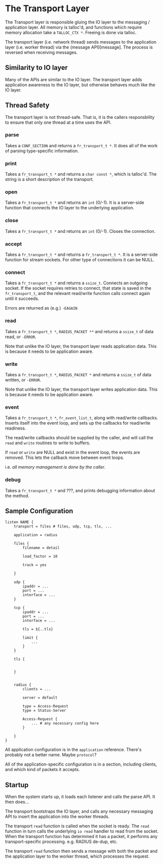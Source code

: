 # The Transport Layer

The Transport layer is responsible gluing the IO layer to the
messaging / application layer.  All memory is talloc'd, and functions
which require memory allocation take a `TALLOC_CTX *`.  Freeing is
done via talloc.

The transport layer (i.e. network thread) sends messages to the
application layer (i.e. worker thread) via the (message API)[message].
The process is reversed when receiving messages.

## Similarity to IO layer

Many of the APIs are similar to the IO layer.  The transport layer
adds application awareness to the IO layer, but otherwise behaves much
like the IO layer.

## Thread Safety

The transport layer is not thread-safe.  That is, it is the callers
responsbility to ensure that only one thread at a time uses the API.

### parse

Takes a `CONF_SECTION` and returns a `fr_transport_t *`.  It does all
of the work of parsing type-specific information.

### print

Takes a `fr_transport_t *` and returns a `char const *`, which is
talloc'd.  The string is a short description of the transport.

### open

Takes a `fr_transport_t *` and returns an `int` (0/-1).  It is a
server-side function that connects the IO layer to the underlying
application.

### close

Takes a `fr_transport_t *` and returns an `int` (0/-1).  Closes the
connection.

### accept

Takes a `fr_transport_t *` and returns a `fr_transport_t *`.  It is a
server-side function for stream sockets.  For other type of
connections it can be NULL.

### connect

Takes a `fr_transport_t *` and returns a `ssize_t`. Connects an
outgoing socket.  If the socket requires retries to connect, that
state is saved in the `fr_transport_t`, and the relevant read/write
function calls connect again until it succeeds.

Errors are returned as (e.g.) `-EAGAIN`

### read

Takes a `fr_transport_t *`, `RADIUS_PACKET **`
and returns a `ssize_t` of data read, or `-ERROR`.

Note that unlike the IO layer, the transport layer reads application
data.  This is because it needs to be application aware.

### write

Takes a `fr_transport_t *`, `RADIUS_PACKET *`
and returns a `ssize_t` of data written, or `-ERROR`.

Note that unlike the IO layer, the transport layer writes application
data.  This is because it needs to be application aware.

### event

Takes a `fr_transport_t *`, `fr_event_list_t`, along with read/write
callbacks.  Inserts itself into the event loop, and sets up the
callbacks for read/write readiness.

The read/write callbacks should be supplied by the caller, and will
call the `read` and `write` routines to write to buffers.

If `read` or `write` are NULL and exist in the event loop, the events
are removed.  This lets the callback move between event loops.

i.e. *all memory management is done by the caller*.

### debug

Takes a `fr_transport_t *` and ???, and prints debugging information about the method.

## Sample Configuration

````
listen NAME {
	transport = files # files, udp, tcp, tls, ...

	application = radius

	files {
		filename = detail

		load_factor = 10

		track = yes

	}

	udp {
		ipaddr = ...
		port = ...
		interface = ...
	}

	tcp {
		ipaddr = ...
		port = ...
		interface = ...

		tls = ${..tls}

		limit {
			...
		}
	}

	tls {
		

	}


	radius {
		clients = ...

		server = default

		type = Access-Request
		type = Status-Server

		Access-Request {
			... # any necessary config here
		}

	}
}

````


All application configuration is in the `application` reference.
There's probably not a better name.  Maybe `protocol`?

All of the application-specific configuration is in a section,
including clients, and which kind of packets it accepts.

## Startup

When the system starts up, it loads each listener and calls the parse
API.  It then does...

The transport bootstraps the IO layer, and calls any necessary
messaging API to insert the application into the worker threads.

The transport `read` function is called when the socket is ready.  The
`read` function in turn calls the underlying `io read` handler to read
from the socket.  When the transport function has determined it has a
packet, it performs any transport-specific processing.  e.g. RADIUS
de-dup, etc.

The transport `read` function then sends a message with both the
packet and the application layer to the worker thread, which processes
the request.
